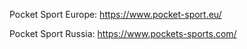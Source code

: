 Pocket Sport Europe: https://www.pocket-sport.eu/

Pocket Sport Russia: https://www.pockets-sports.com/
